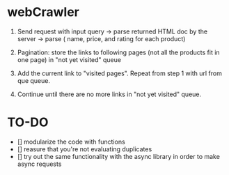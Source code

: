 # webCrawler

1. Send request with input query -> parse returned HTML doc by the server ->  parse ( name, price, and rating for each product)

2. Pagination: store the links to following pages (not all the products fit in one page) in "not yet visited" queue

3. Add the current link to "visited pages".  Repeat from step 1 with url from que queue.

4. Continue until there are no more links in "not yet visited" queue.


# TO-DO

- [] modularize the code with functions
- [] reasure that you're not evaluating duplicates
- [] try out the same functionality with the async library in order to make async requests 
